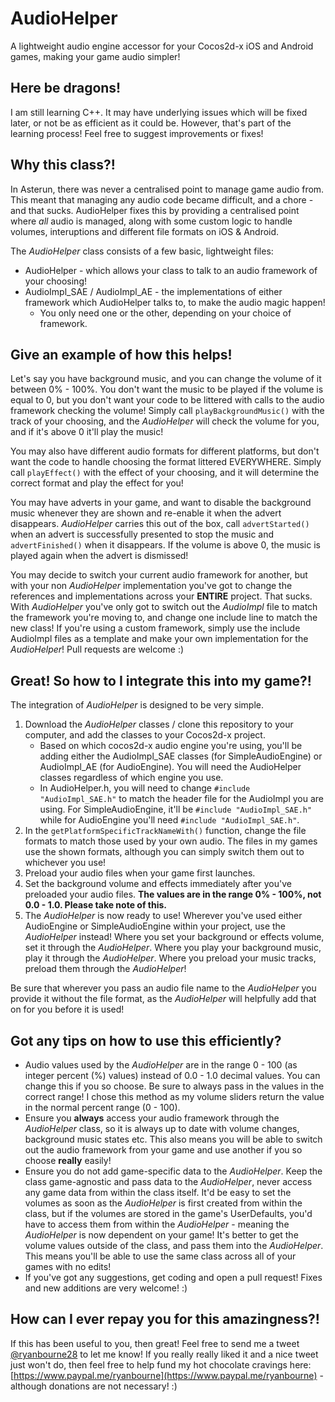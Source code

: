 # AudioHelper
A lightweight audio engine accessor for your Cocos2d-x iOS and Android games, making your game audio simpler!

## Here be dragons!

I am still learning C++. It may have underlying issues which will be fixed later, or not be as efficient as it could be. However, that's part of the learning process! Feel free to suggest improvements or fixes!

## Why this class?!

In Asterun, there was never a centralised point to manage game audio from. This meant that managing any audio code became difficult, and a chore - and that sucks. AudioHelper fixes this by providing a centralised point where *all* audio is managed, along with some custom logic to handle volumes, interuptions and different file formats on iOS & Android.

The *AudioHelper* class consists of a few basic, lightweight files:
* AudioHelper - which allows your class to talk to an audio framework of your choosing!
* AudioImpl_SAE / AudioImpl_AE - the implementations of either framework which AudioHelper talks to, to make the audio magic happen!
	* You only need one or the other, depending on your choice of framework.

## Give an example of how this helps!

Let's say you have background music, and you can change the volume of it between 0% - 100%. You don't want the music to be played if the volume is equal to 0, but you don't want your code to be littered with calls to the audio framework checking the volume! Simply call `playBackgroundMusic()` with the track of your choosing, and the *AudioHelper* will check the volume for you, and if it's above 0 it'll play the music!

You may also have different audio formats for different platforms, but don't want the code to handle choosing the format littered EVERYWHERE. Simply call `playEffect()` with the effect of your choosing, and it will determine the correct format and play the effect for you!

You may have adverts in your game, and want to disable the background music whenever they are shown and re-enable it when the advert disappears. *AudioHelper* carries this out of the box, call `advertStarted()` when an advert is successfully presented to stop the music and `advertFinished()` when it disappears. If the volume is above 0, the music is played again when the advert is dismissed!

You may decide to switch your current audio framework for another, but with your non *AudioHelper* implementation you've got to change the references and implementations across your **ENTIRE** project. That sucks. With *AudioHelper* you've only got to switch out the *AudioImpl* file to match the framework you're moving to, and change one include line to match the new class! If you're using a custom framework, simply use the include AudioImpl files as a template and make your own implementation for the *AudioHelper*! Pull requests are welcome :)

## Great! So how to I integrate this into my game?!

The integration of *AudioHelper* is designed to be very simple.

1. Download the *AudioHelper* classes / clone this repository to your computer, and add the classes to your Cocos2d-x project.
	* Based on which cocos2d-x audio engine you're using, you'll be adding either the AudioImpl_SAE classes (for SimpleAudioEngine) or AudioImpl_AE (for AudioEngine). You will need the AudioHelper classes regardless of which engine you use.
	* In AudioHelper.h, you will need to change `#include "AudioImpl_SAE.h"` to match the header file for the AudioImpl you are using. For SimpleAudioEngine, it'll be `#include "AudioImpl_SAE.h"` while for AudioEngine you'll need `#include "AudioImpl_SAE.h"`.
2. In the `getPlatformSpecificTrackNameWith()` function, change the file formats to match those used by your own audio. The files in my games use the shown formats, although you can simply switch them out to whichever you use!
3. Preload your audio files when your game first launches.
4. Set the background volume and effects immediately after you've preloaded your audio files. **The values are in the range 0% - 100%, not 0.0 - 1.0. Please take note of this.**
5. The *AudioHelper* is now ready to use! Wherever you've used either AudioEngine or SimpleAudioEngine within your project, use the *AudioHelper* instead! Where you set your background or effects volume, set it through the *AudioHelper*. Where you play your background music, play it through the *AudioHelper*. Where you preload your music tracks, preload them through the *AudioHelper*!

Be sure that wherever you pass an audio file name to the *AudioHelper* you provide it without the file format, as the *AudioHelper* will helpfully add that on for you before it is used!

## Got any tips on how to use this efficiently?

* Audio values used by the *AudioHelper* are in the range 0 - 100 (as integer percent (%) values) instead of 0.0 - 1.0 decimal values. You can change this if you so choose. Be sure to always pass in the values in the correct range! I chose this method as my volume sliders return the value in the normal percent range (0 - 100).
* Ensure you **always** access your audio framework through the *AudioHelper* class, so it is always up to date with volume changes, background music states etc. This also means you will be able to switch out the audio framework from your game and use another if you so choose **really** easily!
* Ensure you do not add game-specific data to the *AudioHelper*. Keep the class game-agnostic and pass data to the *AudioHelper*, never access any game data from within the class itself. It'd be easy to set the volumes as soon as the *AudioHelper* is first created from within the class, but if the volumes are stored in the game's UserDefaults, you'd have to access them from within the *AudioHelper* - meaning the *AudioHelper* is now dependent on your game! It's better to get the volume values outside of the class, and pass them into the *AudioHelper*. This means you'll be able to use the same class across all of your games with no edits!
* If you've got any suggestions, get coding and open a pull request! Fixes and new additions are very welcome! :) 

## How can I ever repay you for this amazingness?!

If this has been useful to you, then great! Feel free to send me a tweet [@ryanbourne28](twitter.com/ryanbourne28) to let me know! If you really really liked it and a nice tweet just won't do, then feel free to help fund my hot chocolate cravings here: [https://www.paypal.me/ryanbourne](https://www.paypal.me/ryanbourne) - although donations are not necessary! :)
